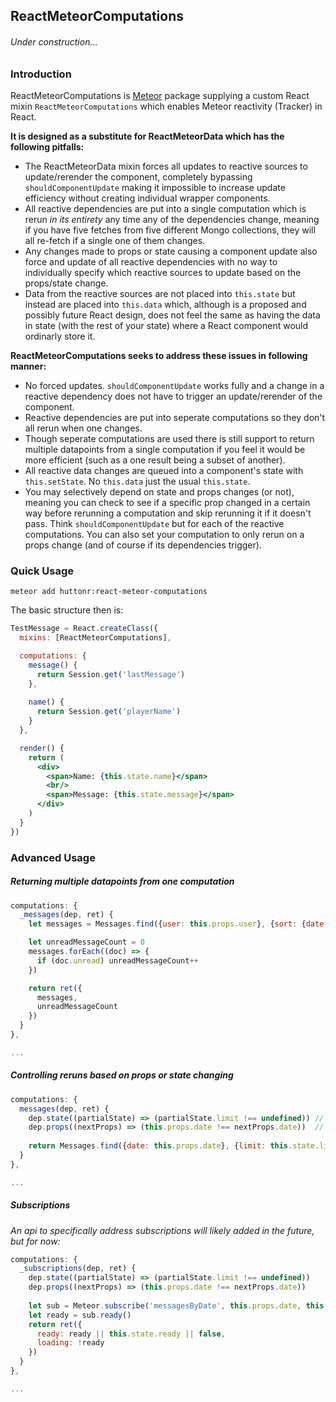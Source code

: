 ## ReactMeteorComputations

###### Under construction...

### Introduction
ReactMeteorComputations is [Meteor](https://github.com/meteor/meteor) package supplying
a custom React mixin `ReactMeteorComputations` which enables Meteor reactivity (Tracker) in React.

**It is designed as a substitute for ReactMeteorData which has the following pitfalls:**

* The ReactMeteorData mixin forces all updates to reactive sources to update/rerender the component, completely bypassing `shouldComponentUpdate` making it impossible to increase update efficiency without creating individual wrapper components.
* All reactive dependencies are put into a single computation which is rerun *in its entirety* any time any of the dependencies change, meaning if you have five fetches from five different Mongo collections, they will all re-fetch if a single one of them changes.
* Any changes made to props or state causing a component update also force and update of all reactive dependencies with no way to individually specify which reactive sources to update based on the props/state change.
* Data from the reactive sources are not placed into `this.state` but instead are placed into `this.data` which, although is a proposed and possibly future React design, does not feel the same as having the data in state (with the rest of your state) where a React component would ordinarly store it.

**ReactMeteorComputations seeks to address these issues in following manner:**

* No forced updates.  `shouldComponentUpdate` works fully and a change in a reactive dependency does not have to trigger an update/rerender of the component.
* Reactive dependencies are put into seperate computations so they don't all rerun when one changes.
* Though seperate computations are used there is still support to return multiple datapoints from a single computation if you feel it would be more efficient (such as a one result being a subset of another).
* All reactive data changes are queued into a component's state with `this.setState`.  No `this.data` just the usual `this.state`.
* You may selectively depend on state and props changes (or not), meaning you can check to see if a specific prop changed in a certain way before rerunning a computation and skip rerunning it if it doesn't pass.  Think `shouldComponentUpdate` but for each of the reactive computations.  You can also set your computation to only rerun on a props change (and of course if its dependencies trigger).

### Quick Usage

`meteor add huttonr:react-meteor-computations`

The basic structure then is:

```jsx
TestMessage = React.createClass({
  mixins: [ReactMeteorComputations],

  computations: {
    message() {
      return Session.get('lastMessage')
    },
    
    name() {
      return Session.get('playerName')
    }
  },

  render() {
    return (
      <div>
        <span>Name: {this.state.name}</span>
        <br/>
        <span>Message: {this.state.message}</span>
      </div>
    )
  }
})
```

### Advanced Usage
##### Returning multiple datapoints from one computation
```jsx
computations: {
  _messages(dep, ret) {
    let messages = Messages.find({user: this.props.user}, {sort: {date: 1}, limit: 100}).fetch()

    let unreadMessageCount = 0
    messages.forEach((doc) => {
      if (doc.unread) unreadMessageCount++
    })

    return ret({
      messages,
      unreadMessageCount
    })
  }
},

...
```

##### Controlling reruns based on props or state changing
```jsx
computations: {
  messages(dep, ret) {
    dep.state((partialState) => (partialState.limit !== undefined)) // Think of this as a setState hook
    dep.props((nextProps) => (this.props.date !== nextProps.date))  // Think of this as a willReceiveProps hook
  
    return Messages.find({date: this.props.date}, {limit: this.state.limit})
  }
},

...
```

##### Subscriptions
*An api to specifically address subscriptions will likely added in the future, but for now:*
```jsx
computations: {
  _subscriptions(dep, ret) {
    dep.state((partialState) => (partialState.limit !== undefined))
    dep.props((nextProps) => (this.props.date !== nextProps.date))
  
    let sub = Meteor.subscribe('messagesByDate', this.props.date, this.state.limit)
    let ready = sub.ready()
    return ret({
      ready: ready || this.state.ready || false,
      loading: !ready
    })
  }
},

...
```
